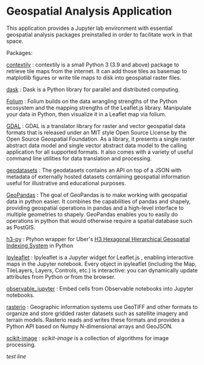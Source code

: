 # Geospatial Analysis Application   

This application provides a Jupyter lab environment with essential geospatial analysis packages preinstalled in order to facilitate work in that space.  

Packages:

[contextily](https://contextily.readthedocs.io/en/latest/)
: contextily is a small Python 3 (3.9 and above) package to retrieve tile maps from the internet. It can add those tiles as basemap to matplotlib figures or write tile maps to disk into geospatial raster files. 

[dask](https://docs.dask.org/en/stable/index.html)
: Dask is a Python library for parallel and distributed computing.

[Folium](https://github.com/python-visualization/folium)
: Folium builds on the data wrangling strengths of the Python ecosystem and the mapping strengths of the Leaflet.js library. Manipulate your data in Python, then visualize it in a Leaflet map via folium.    

[GDAL](https://gdal.org/en/stable/)
: GDAL is a translator library for raster and vector geospatial data formats that is released under an MIT style Open Source License by the Open Source Geospatial Foundation. As a library, it presents a single raster abstract data model and single vector abstract data model to the calling application for all supported formats. It also comes with a variety of useful command line utilities for data translation and processing.

[geodatasets](https://geodatasets.readthedocs.io/en/latest/introduction.html)
: The geodatasets contains an API on top of a JSON with metadata of externally hosted datasets containing geospatial information useful for illustrative and educational purposes.

[GeoPandas](https://geopandas.org/en/stable/)
: The goal of GeoPandas is to make working with geospatial data in python easier. It combines the capabilities of pandas and shapely, providing geospatial operations in pandas and a high-level interface to multiple geometries to shapely. GeoPandas enables you to easily do operations in python that would otherwise require a spatial database such as PostGIS.

[h3-py](https://pypi.org/project/h3/)
: Ptyhon wrapper for Uber's [H3 Hexagonal Hierarchical Geospatial Indexing System](https://h3geo.org/) in Python

[Ipyleaflet](https://ipyleaflet.readthedocs.io/en/latest/index.html)
: Ipyleaflet is a Jupyter widget for Leaflet.js , enabling interactive maps in the Jupyter notebook. Every object in ipyleaflet (including the Map, TileLayers, Layers, Controls, etc.) is interactive: you can dynamically update attributes from Python or from the browser.

[observable_jupyter](https://pypi.org/project/observable-jupyter/)
:  Embed cells from Observable notebooks into Jupyter notebooks.  

[rasterio](https://rasterio.readthedocs.io/en/latest/index.html)
:  Geographic information systems use GeoTIFF and other formats to organize and store gridded raster datasets such as satellite imagery and terrain models. Rasterio reads and writes these formats and provides a Python API based on Numpy N-dimensional arrays and GeoJSON.  

[scikit-image](https://scikit-image.org/)
: *scikit-image* is a collection of algorithms for image processing.

*test line*
